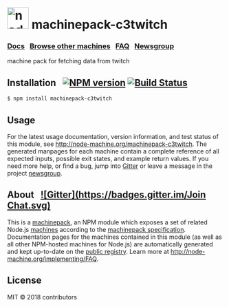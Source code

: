 
<h1>
  <a href="http://node-machine.org" title="Node-Machine public registry"><img alt="node-machine logo" title="Node-Machine Project" src="http://node-machine.org/images/machine-anthropomorph-for-white-bg.png" width="50" /></a>
  machinepack-c3twitch
</h1>

### [Docs](http://node-machine.org/machinepack-c3twitch) &nbsp; [Browse other machines](http://node-machine.org/machinepacks) &nbsp;  [FAQ](http://node-machine.org/implementing/FAQ)  &nbsp;  [Newsgroup](https://groups.google.com/forum/?hl=en#!forum/node-machine)

machine pack for fetching data from twitch


## Installation &nbsp; [![NPM version](https://badge.fury.io/js/machinepack-c3twitch.svg)](http://badge.fury.io/js/machinepack-c3twitch) [![Build Status](https://travis-ci.org/mikermcneil/machinepack-c3twitch.png?branch=master)](https://travis-ci.org/mikermcneil/machinepack-c3twitch)

```sh
$ npm install machinepack-c3twitch
```

## Usage

For the latest usage documentation, version information, and test status of this module, see <a href="http://node-machine.org/machinepack-c3twitch" title="machine pack for fetching data from twitch (for node.js)">http://node-machine.org/machinepack-c3twitch</a>.  The generated manpages for each machine contain a complete reference of all expected inputs, possible exit states, and example return values.  If you need more help, or find a bug, jump into [Gitter](https://gitter.im/node-machine/general) or leave a message in the project [newsgroup](https://groups.google.com/forum/?hl=en#!forum/node-machine).

## About  &nbsp; [![Gitter](https://badges.gitter.im/Join Chat.svg)](https://gitter.im/node-machine/general?utm_source=badge&utm_medium=badge&utm_campaign=pr-badge&utm_content=badge)

This is a [machinepack](http://node-machine.org/machinepacks), an NPM module which exposes a set of related Node.js [machines](http://node-machine.org/spec/machine) according to the [machinepack specification](http://node-machine.org/spec/machinepack).
Documentation pages for the machines contained in this module (as well as all other NPM-hosted machines for Node.js) are automatically generated and kept up-to-date on the <a href="http://node-machine.org" title="Public machine registry for Node.js">public registry</a>.
Learn more at <a href="http://node-machine.org/implementing/FAQ" title="Machine Project FAQ (for implementors)">http://node-machine.org/implementing/FAQ</a>.

## License

MIT &copy; 2018 contributors

